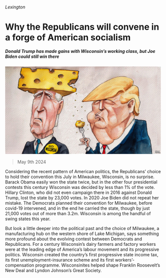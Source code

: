 ###### Lexington

# Why the Republicans will convene in a forge of American socialism 

##### Donald Trump has made gains with Wisconsin’s working class, but Joe Biden could still win there 

![image](images/20240511_USD000.jpg) 

> May 9th 2024 

Considering the recent pattern of American politics, the Republicans’ choice to hold their convention this July in Milwaukee, Wisconsin, is no surprise. Barack Obama easily won the state twice, but in the other four presidential contests this century Wisconsin was decided by less than 1% of the vote. Hillary Clinton, who did not even campaign there in 2016 against Donald Trump, lost the state by 23,000 votes. In 2020 Joe Biden did not repeat her mistake. The Democrats planned their convention for Milwaukee, before covid-19 intervened, and in the end he carried the state, though by just 21,000 votes out of more than 3.2m. Wisconsin is among the handful of swing states this year.

But look a little deeper into the political past and the choice of Milwaukee, a manufacturing hub on the western shore of Lake Michigan, says something more profound about the evolving contest between Democrats and Republicans. For a century Wisconsin’s dairy farmers and factory workers were at the leading edge of America’s labour movement and its progressive politics. Wisconsin created the country’s first progressive state income tax, its first unemployment-insurance scheme and its first workers’-compensation programme. Wisconsinites helped shape Franklin Roosevelt’s New Deal and Lyndon Johnson’s Great Society.

